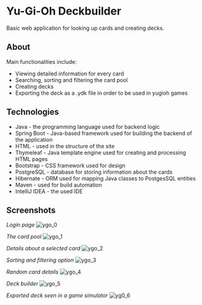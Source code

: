 # Yu-Gi-Oh Deckbuilder
Basic web application for looking up cards and creating decks.

## About
Main functionalities include:
  - Viewing detailed information for every card
  - Searching, sorting and filtering the card pool
  - Creating decks 
  - Exporting the deck as a .ydk file in order to be used in yugioh games  

## Technologies
  - Java - the programming language used for backend logic
  - Spring Boot - Java-based framework used for building the backend of the application
  - HTML - used in the structure of the site
  - Thymeleaf - Java template engine used for creating and processing HTML pages
  - Bootstrap - CSS framework used for design
  - PostgreSQL - database for storing information about the cards
  - Hibernate - ORM used for mapping Java classes to PostgesSQL entities
  - Maven - used for build automation 
  - IntelliJ IDEA - the used IDE 

## Screenshots
*Login page*
![ygo_0](https://user-images.githubusercontent.com/38219202/153865364-635f950e-9adf-4a5d-b2a5-3b5817c4f6e4.png)

*The card pool*
![ygo_1](https://user-images.githubusercontent.com/38219202/153865344-021fe782-9597-403e-a3f5-95a8af4cc390.png)

*Details about a selected card*
![ygo_2](https://user-images.githubusercontent.com/38219202/153865400-6f727585-9ee7-4add-b103-dc4cb4c83849.png)

*Sorting and filtering option*
![ygo_3](https://user-images.githubusercontent.com/38219202/153865426-d2929ed7-4ba3-4b9b-899d-94a752b83e72.png)

*Random card details*
![ygo_4](https://user-images.githubusercontent.com/38219202/153865456-8e90d54a-b9a7-4d15-b687-e41810d23f00.png)

*Deck builder*
![ygo_5](https://user-images.githubusercontent.com/38219202/153865487-44804843-241a-4abb-bffe-b59dd778ff7f.png)

*Exported deck seen in a game simulator*
![yg0_6](https://user-images.githubusercontent.com/38219202/153769435-f20f45de-e4dc-4d19-adee-fcc04ae93896.png)

